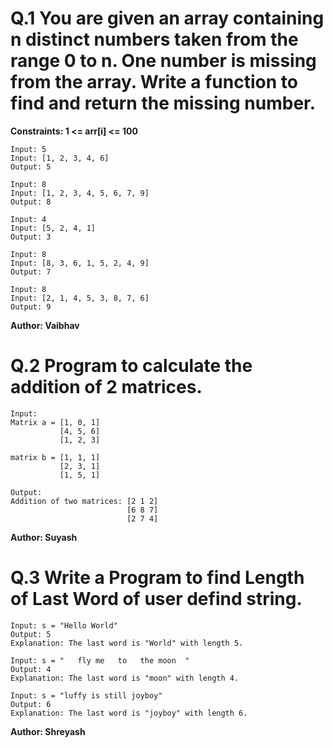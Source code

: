 # Q.1 You are given an array containing n distinct numbers taken from the range 0 to n. One number is missing from the array. Write a function to find and return the missing number.
**Constraints:
1 <= arr[i] <= 100**
```
Input: 5
Input: [1, 2, 3, 4, 6]
Output: 5

Input: 8
Input: [1, 2, 3, 4, 5, 6, 7, 9]
Output: 8

Input: 4
Input: [5, 2, 4, 1]
Output: 3

Input: 8
Input: [8, 3, 6, 1, 5, 2, 4, 9]
Output: 7

Input: 8
Input: [2, 1, 4, 5, 3, 8, 7, 6]
Output: 9
```
**Author: Vaibhav**

# Q.2 Program to calculate the addition of 2 matrices.
```
Input:
Matrix a = [1, 0, 1]  
           [4, 5, 6]  
           [1, 2, 3]  
   
matrix b = [1, 1, 1]  
           [2, 3, 1]  
           [1, 5, 1]  

Output:
Addition of two matrices: [2 1 2]
                          [6 8 7]
                          [2 7 4]
```
**Author: Suyash**

# Q.3 Write a Program to find Length of Last Word of user defind string.

```
Input: s = "Hello World"
Output: 5
Explanation: The last word is "World" with length 5.

Input: s = "   fly me   to   the moon  "
Output: 4
Explanation: The last word is "moon" with length 4.

Input: s = "luffy is still joyboy"
Output: 6
Explanation: The last word is "joyboy" with length 6.
```
**Author: Shreyash**
